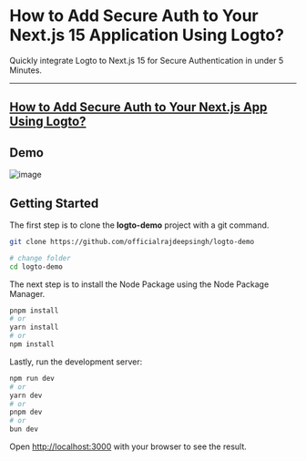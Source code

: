 # How to Add Secure Auth to Your Next.js 15 Application Using Logto?
Quickly integrate Logto to Next.js 15 for Secure Authentication in under 5 Minutes.

---
[How to Add Secure Auth to Your Next.js App Using Logto?](https://medium.com/frontendweb/how-to-add-secure-auth-to-your-next-js-app-using-logto-ba68ebb1f680)
---

## Demo
![image](https://github.com/user-attachments/assets/3ea4d3f9-67d9-4e52-ad66-f3d17b9616e9)


## Getting Started

The first step is to clone the **logto-demo** project with a git command.

```bash
git clone https://github.com/officialrajdeepsingh/logto-demo

# change folder
cd logto-demo
```
The next step is to install the Node Package using the Node Package Manager.

```bash
pnpm install
# or
yarn install
# or
npm install
```

Lastly, run the development server:

```bash
npm run dev
# or
yarn dev
# or
pnpm dev
# or
bun dev
```

Open [http://localhost:3000](http://localhost:3000) with your browser to see the result.
